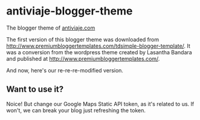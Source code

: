 # antiviaje-blogger-theme
The blogger theme of <a href="antiviaje.com">antiviaje.com</a>

The first version of this blogger theme was downloaded from http://www.premiumbloggertemplates.com/tdsimple-blogger-template/.
It was a conversion from the wordpress theme created by Lasantha Bandara and published at http://www.premiumbloggertemplates.com/.

And now, here's our re-re-re-modified version.

## Want to use it?
Noice! But change our Google Maps Static API token, as it's related to us. If won't, we can break your blog just refreshing the token.
